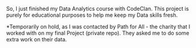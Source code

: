 So, I just finished my Data Analytics course with CodeClan. This project
is purely for educational purposes to help me keep my Data skills fresh.

*Temporarily on hold, as I was contacted by Path for All - the charity that I worked with on my final Project (private repo). They asked me to do some extra work on their data. 
